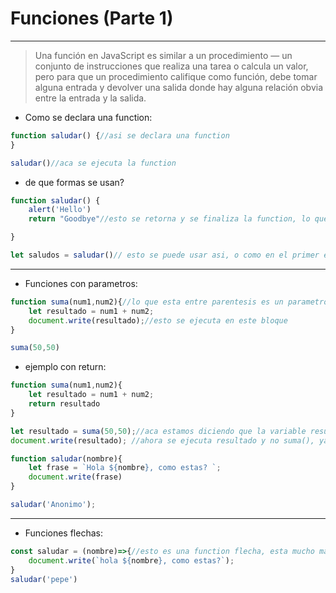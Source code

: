 # Funciones (Parte 1)
---
>Una función en JavaScript es similar a un procedimiento — un conjunto de instrucciones que realiza una tarea o calcula un valor, pero para que un procedimiento califique como función, debe tomar alguna entrada y devolver una salida donde hay alguna relación obvia entre la entrada y la salida.

- Como se declara una function:


```js
function saludar() {//asi se declara una function
}

saludar()//aca se ejecuta la function
```

- de que formas se usan?

```js
function saludar() {
    alert('Hello')
    return "Goodbye"//esto se retorna y se finaliza la function, lo que sigue despues de esto no sale en la function

}

let saludos = saludar()// esto se puede usar asi, o como en el primer ejemplo
```
---
- Funciones con parametros:

```js
function suma(num1,num2){//lo que esta entre parentesis es un parametro, y sirve para definir las variables y diferenciarlas de las demas funciones
    let resultado = num1 + num2;
    document.write(resultado);//esto se ejecuta en este bloque
}

suma(50,50)
```

- ejemplo con return:

```js
function suma(num1,num2){
    let resultado = num1 + num2;
    return resultado
}

let resultado = suma(50,50);//aca estamos diciendo que la variable resultado contiene el valor suma(), por lo tanto lo que este adentro de los parentesis es el valor de cada variable.
document.write(resultado); //ahora se ejecuta resultado y no suma(), ya que es lo mismo pero asignado a la variable resultado.
```

```js
function saludar(nombre){
    let frase = `Hola ${nombre}, como estas? `;
    document.write(frase)
}

saludar('Anonimo');
```
---

- Funciones flechas:

```js
const saludar = (nombre)=>{//esto es una function flecha, esta mucho mas optimizada y no requiere tantos recursos
    document.write(`hola ${nombre}, como estas?`);
}
saludar('pepe')
```